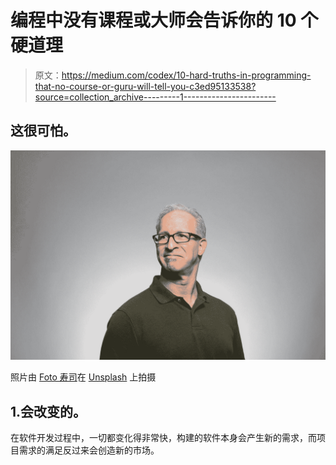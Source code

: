 # 编程中没有课程或大师会告诉你的 10 个硬道理

> 原文：<https://medium.com/codex/10-hard-truths-in-programming-that-no-course-or-guru-will-tell-you-c3ed95133538?source=collection_archive---------1----------------------->

## 这很可怕。

![](img/8dedb8c584f3b9ffd198196b16cff406.png)

照片由 [Foto 寿司](https://unsplash.com/@fotosushi?utm_source=medium&utm_medium=referral)在 [Unsplash](https://unsplash.com?utm_source=medium&utm_medium=referral) 上拍摄

## 1.会改变的。

在软件开发过程中，一切都变化得非常快，构建的软件本身会产生新的需求，而项目需求的满足反过来会创造新的市场。